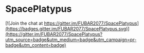 # SpacePlatypus

[![Join the chat at https://gitter.im/FUBAR2077/SpacePlatypus](https://badges.gitter.im/FUBAR2077/SpacePlatypus.svg)](https://gitter.im/FUBAR2077/SpacePlatypus?utm_source=badge&utm_medium=badge&utm_campaign=pr-badge&utm_content=badge)